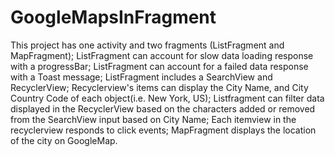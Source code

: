 # GoogleMapsInFragment

This project has one activity and two fragments (ListFragment and MapFragment);
ListFragment can account for slow data loading response with a progressBar;
ListFragment can account for a failed data response with a Toast message;
ListFragment includes a SearchView and RecyclerView;
Recyclerview's items can display the City Name, and City Country Code of each object(i.e. New York, US);
Listfragment can filter data displayed in the RecyclerView based on the characters added or removed from the SearchView input based on City Name;
Each itemview in the recyclerview responds to click events;
MapFragment displays the location of the city on GoogleMap.

